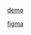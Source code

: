 [demo](https://asommar.github.io/ono-tebe-nado/)


[figma](https://www.figma.com/file/KGfbbLiKwxVE53U78xpAX2/%D0%9E%D0%BD%D0%BE-%D1%82%D0%B5%D0%B1%D0%B5-%D0%BD%D0%B0%D0%B4%D0%BE-(Copy)?type=design&node-id=1%3A2&mode=design&t=2T8gHYXw8Ni2mo43-1)
